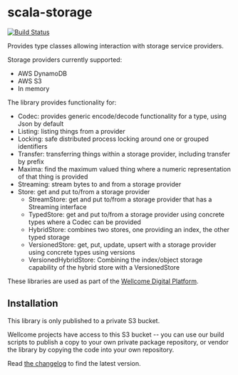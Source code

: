 # scala-storage

[![Build Status](https://travis-ci.org/wellcometrust/scala-storage.svg?branch=master)](https://travis-ci.org/wellcometrust/scala-storage)

Provides type classes allowing interaction with storage service providers.

Storage providers currently supported:

- AWS DynamoDB
- AWS S3
- In memory

The library provides functionality for:

- Codec: provides generic encode/decode functionality for a type, using Json by default
- Listing: listing things from a provider
- Locking: safe distributed process locking around one or grouped identifiers
- Transfer: transferring things within a storage provider, including transfer by prefix
- Maxima: find the maximum valued thing where a numeric representation of that thing is provided
- Streaming: stream bytes to and from a storage provider
- Store: get and put to/from a storage provider
  - StreamStore: get and put to/from a storage provider that has a Streaming interface
  - TypedStore: get and put to/from a storage provider using concrete types where a Codec can be provided
  - HybridStore: combines two stores, one providing an index, the other typed storage
  - VersionedStore: get, put, update, upsert with a storage provider using concrete types using versions
  - VersionedHybridStore: Combining the index/object storage capability of the hybrid store with a VersionedStore

These libraries are used as part of the [Wellcome Digital Platform][platform].

[platform]: https://github.com/wellcometrust/platform

## Installation

This library is only published to a private S3 bucket.

Wellcome projects have access to this S3 bucket -- you can use our build
scripts to publish a copy to your own private package repository, or vendor
the library by copying the code into your own repository.

Read [the changelog](CHANGELOG.md) to find the latest version.
